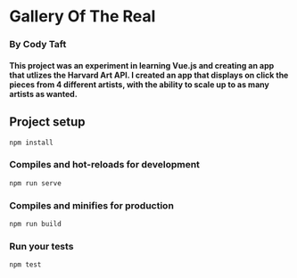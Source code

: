 # Gallery Of The Real
### By Cody Taft

#### This project was an experiment in learning Vue.js and creating an app that utlizes the Harvard Art API.  I created an app that displays on click the pieces from 4 different artists, with the ability to scale up to as many artists as wanted.

## Project setup
```
npm install
```

### Compiles and hot-reloads for development
```
npm run serve
```

### Compiles and minifies for production
```
npm run build
```

### Run your tests
```
npm test
```
